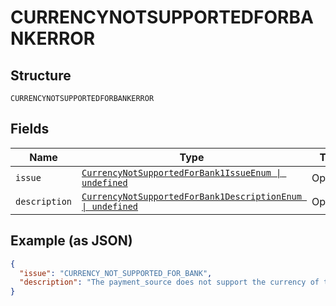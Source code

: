 
# CURRENCYNOTSUPPORTEDFORBANKERROR

## Structure

`CURRENCYNOTSUPPORTEDFORBANKERROR`

## Fields

| Name | Type | Tags | Description |
|  --- | --- | --- | --- |
| `issue` | [`CurrencyNotSupportedForBank1IssueEnum \| undefined`](../../doc/models/currency-not-supported-for-bank-1-issue-enum.md) | Optional | - |
| `description` | [`CurrencyNotSupportedForBank1DescriptionEnum \| undefined`](../../doc/models/currency-not-supported-for-bank-1-description-enum.md) | Optional | - |

## Example (as JSON)

```json
{
  "issue": "CURRENCY_NOT_SUPPORTED_FOR_BANK",
  "description": "The payment_source does not support the currency of the Order. For ACH debit, only USD is supported and for SEPA debit, only EUR is supported."
}
```

